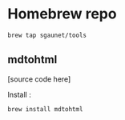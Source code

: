 # Homebrew repo

```
brew tap sgaunet/tools
```

## mdtohtml

[source code here]

Install : 

```
brew install mdtohtml
```

